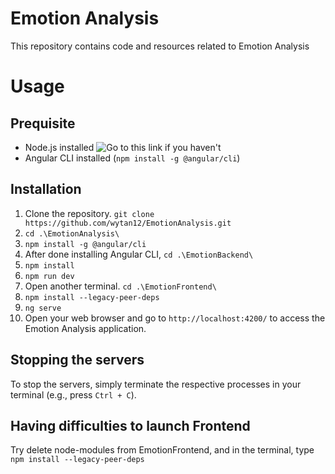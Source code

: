 # Emotion Analysis

This repository contains code and resources related to Emotion Analysis

# Usage

## Prequisite
* Node.js installed ![Go to this link if you haven't](https://docs.npmjs.com/downloading-and-installing-node-js-and-npm#windows-node-version-managers)
* Angular CLI installed (`npm install -g @angular/cli`)

## Installation
1. Clone the repository.
`git clone https://github.com/wytan12/EmotionAnalysis.git`
2. `cd .\EmotionAnalysis\`
3. `npm install -g @angular/cli`
4. After done installing Angular CLI, `cd .\EmotionBackend\`
5. `npm install`
6. `npm run dev`
7. Open another terminal. `cd .\EmotionFrontend\`
8. `npm install --legacy-peer-deps`
9. `ng serve`
10. Open your web browser and go to `http://localhost:4200/` to access the Emotion Analysis application.

## Stopping the servers
To stop the servers, simply terminate the respective processes in your terminal (e.g., press `Ctrl + C`).

## Having difficulties to launch Frontend
Try delete node-modules from EmotionFrontend, and in the terminal, type `npm install --legacy-peer-deps`
